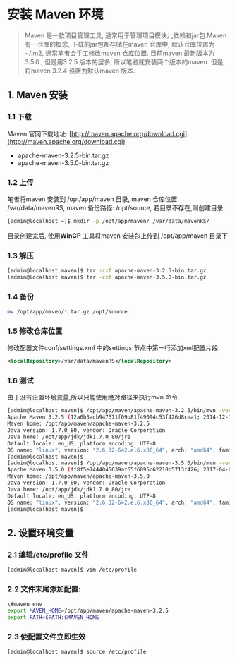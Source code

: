 # 安装 Maven 环境
> Maven 是一款项目管理工具, 通常用于管理项目模块儿依赖和jar包.Maven 有一仓库的概念, 下载的jar包都存储在maven 仓库中, 默认仓库位置为~/.m2, 通常笔者会手工修改maven 仓库位置. 目前maven 最新版本为 3.5.0 , 但是用3.2.5 版本的居多, 所以笔者就安装两个版本的maven. 但是,将maven 3.2.4 设置为默认maven 版本.

## 1. Maven 安装
### 1.1 下载
Maven 官网下载地址: [http://maven.apache.org/download.cgi](http://maven.apache.org/download.cgi)
* apache-maven-3.2.5-bin.tar.gz
* apache-maven-3.5.0-bin.tar.gz

### 1.2 上传
笔者将maven 安装到 /opt/app/maven 目录, maven 仓库位置: /var/data/mavenRS, maven 备份路径: /opt/source, 若目录不存在,则创建目录:

``` bash
[admin@localhost ~]$ mkdir -p /opt/app/maven/ /var/data/mavenRS/
```
目录创建完后, 使用**WinCP** 工具将maven 安装包上传到 /opt/app/maven 目录下

### 1.3 解压
``` bash
[admin@localhost maven]$ tar -zxf apache-maven-3.2.5-bin.tar.gz
[admin@localhost maven]$ tar -zxf apache-maven-3.5.0-bin.tar.gz
```

### 1.4 备份
``` bash
mv /opt/app/maven/*.tar.gz /opt/source
```

### 1.5 修改仓库位置

修改配置文件conf/settings.xml 中的settings 节点中第一行添加xml配置片段: 

``` xml
<localRepository>/var/data/mavenRS</localRepository>
```

### 1.6 测试
由于没有设置环境变量,所以只能使用绝对路径来执行mvn 命令.
``` bash
[admin@localhost maven]$ /opt/app/maven/apache-maven-3.2.5/bin/mvn -version
Apache Maven 3.2.5 (12a6b3acb947671f09b81f49094c53f426d8cea1; 2014-12-15T01:29:23+08:00)
Maven home: /opt/app/maven/apache-maven-3.2.5
Java version: 1.7.0_80, vendor: Oracle Corporation
Java home: /opt/app/jdk/jdk1.7.0_80/jre
Default locale: en_US, platform encoding: UTF-8
OS name: "linux", version: "2.6.32-642.el6.x86_64", arch: "amd64", family: "unix"
[admin@localhost maven]$ 
[admin@localhost maven]$ /opt/app/maven/apache-maven-3.5.0/bin/mvn -version
Apache Maven 3.5.0 (ff8f5e7444045639af65f6095c62210b5713f426; 2017-04-04T03:39:06+08:00)
Maven home: /opt/app/maven/apache-maven-3.5.0
Java version: 1.7.0_80, vendor: Oracle Corporation
Java home: /opt/app/jdk/jdk1.7.0_80/jre
Default locale: en_US, platform encoding: UTF-8
OS name: "linux", version: "2.6.32-642.el6.x86_64", arch: "amd64", family: "unix"
[admin@localhost maven]$
```

## 2. 设置环境变量

### 2.1 编辑/etc/profile 文件
```bash
[admin@localhost maven]$ vim /etc/profile
```

### 2.2 文件末尾添加配置:
``` bash
\#maven env  
export MAVEN_HOME=/opt/app/maven/apache-maven-3.2.5  
export PATH=$PATH:$MAVEN_HOME  

``` 

### 2.3 使配置文件立即生效
```bash
[admin@localhost maven]$ source /etc/profile
```




